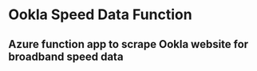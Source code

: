 # Ookla Speed Data Function

## Azure function app to scrape Ookla website for broadband speed data
